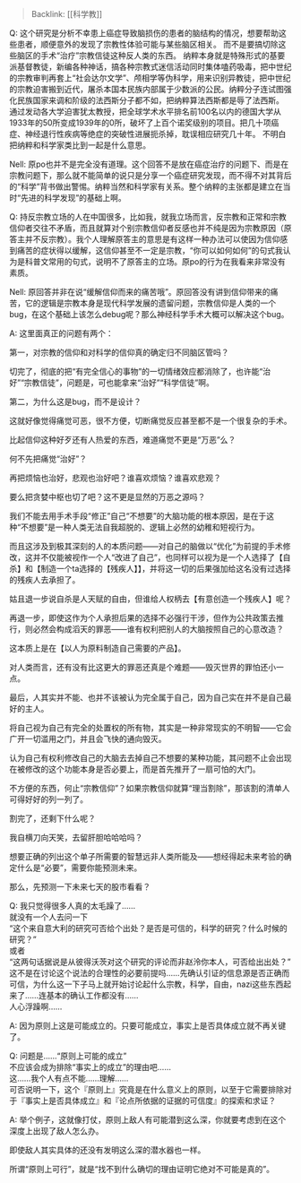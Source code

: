 > Backlink: [[科学教]]

Q: 这个研究是分析不幸患上癌症导致脑损伤的患者的脑结构的情况，想要帮助这些患者，顺便意外的发现了宗教性体验可能与某些脑区相关。 而不是要搞切除这些脑区的手术“治疗”宗教信徒这种反人类的东西。 纳粹本身就是特殊形式的基要派基督教徒，新编各种神话，搞各种宗教式迷信活动同时集体嗑药吸毒，把中世纪的宗教审判再套上“社会达尔文学”、颅相学等伪科学，用来识别异教徒，把中世纪的宗教迫害搬到近代，屠杀本国本民族内部属于少数派的公民。纳粹分子连试图强化民族国家来调和阶级的法西斯分子都不如，把纳粹算法西斯都是辱了法西斯。 通过发动各大学迫害犹太教授，把全球学术水平排名前100名以内的德国大学从1933年的50所变成1939年的0所，破坏了上百个诺奖级别的项目。把几十项癌症、神经退行性疾病等绝症的突破性进展扼杀掉，耽误相应研究几十年。 不明白把纳粹和科学家类比到一起是什么意思。

Nell: 原po也并不是完全没有道理。这个回答不是放在癌症治疗的问题下、而是在宗教问题下，那么就不能简单的说只是分享一个癌症研究发现，而不得不对其背后的“科学”背书做出警惕。纳粹当然和科学家有关系。整个纳粹的主张都是建立在当时“先进的科学发现”的基础上啊。

Q: 持反宗教立场的人在中国很多，比如我，就我立场而言，反宗教和正常和宗教信仰者交往不矛盾，而且就算对个别宗教信仰者反感也并不纯是因为宗教原因（原答主并不反宗教）。我个人理解原答主的意思是有这样一种办法可以使因为信仰感到痛苦的症状得以缓解，这信仰甚至不一定是宗教，“你可以如何如何”的句式我认为是科普文常用的句式，说明不了原答主的立场。原po的行为在我看来非常没有素质。

Nell: 原回答并非在说“缓解信仰而来的痛苦哦”。原回答没有讲到信仰带来的痛苦，它的逻辑是宗教本身是现代科学发展的遗留问题，宗教信仰是人类的一个bug，在这个基础上该怎么debug呢？那么神经科学手术大概可以解决这个bug。

A: 这里面真正的问题有两个：  
 
第一，对宗教的信仰和对科学的信仰真的确定归不同脑区管吗？  
 
切完了，彻底的把“有完全信心的事物”的一切情绪效应都消除了，也许能“治好”“宗教信徒”，问题是，可也能拿来“治好”“科学信徒”啊。  
  
第二，为什么这是bug，而不是设计？  
  
这就好像觉得痛觉可恶，很不方便，切断痛觉反应甚至都不是一个很复杂的手术。  
  
比起信仰这种好歹还有人热爱的东西，难道痛觉不更是“万恶”么？  
  
何不先把痛觉“治好”？  
  
再把烦恼也治好，悲观也治好吧？谁喜欢烦恼？谁喜欢悲观？  
  
要么把贪婪中枢也切了吧？这不更是显然的万恶之源吗？  
  
我们不能去用手术手段“修正”自己“不想要”的大脑功能的根本原因，是在于这种“不想要”是一种人类无法自我超脱的、逻辑上必然的幼稚和短视行为。  
  
而且这涉及到极其深刻的人的本质问题——对自己的脑做以“优化”为前提的手术修改，这并不仅能被视作一个人“改进了自己”，也同样可以视为是一个人选择了【自杀】和【制造一个ta选择的【残疾人】】，并将这一切的后果强加给这名没有过选择的残疾人去承担了。  
  
姑且退一步说自杀是人天赋的自由，但谁给人权柄去【有意创造一个残疾人】呢？  
  
再退一步，即使这作为个人承担后果的选择不必强行干涉，但作为公共政策去推行，则必然会构成滔天的罪恶——谁有权利把别人的大脑按照自己的心意改造？  
  
这本质上是在【以人为原料制造自己需要的产品】。  
  
对人类而言，还有没有比这更大的罪恶还真是个难题——毁灭世界的罪怕还小一点。  
  
最后，人其实并不能、也并不该被认为完全属于自己，因为自己实在并不是自己最好的主人。  
  
将自己视为自己有完全的处置权的所有物，其实是一种非常现实的不明智——它会广开一切滥用之门，并且会飞快的通向毁灭。  
  
认为自己有权利修改自己的大脑去去掉自己不想要的某种功能，其问题不止会出现在被修改的这个功能本身是否必要上，而是首先推开了一扇可怕的大门。  
  
不方便的东西，何止“宗教信仰”？如果宗教信仰就算“理当割除”，那该割的清单人可得好好的列一列了。  
  
割完了，还剩下什么呢？  
 
我自横刀向天笑，去留肝胆哈哈哈吗？  
 
想要正确的列出这个单子所需要的智慧远非人类所能及——想经得起未来考验的确定什么是“必要”，需要你能预测未来。  
 
那么，先预测一下未来七天的股市看看？

Q: 我只觉得很多人真的太毛躁了……  
就没有一个人去问一下  
“这个来自意大利的研究可否给个出处？是否是可信的，科学的研究？什么时候的研究？”  
或者  
“这两句话据说是从彼得沃茨对这个研究的评论而非赵泠你本人，可否给出出处？”  
这不是在讨论这个说法的合理性的必要前提吗……先确认引证的信息源是否正确而可信，为什么这一下子马上就开始讨论起什么宗教，科学，自由，nazi这些东西起来了……连基本的确认工作都没有……  
人心浮躁啊……

A: 因为原则上这是可能成立的。只要可能成立，事实上是否具体成立就不再关键了。

Q: 问题是……“原则上可能的成立”  
不应该会成为排除“事实上的成立”的理由吧……  
这……我个人有点不能……理解……  
可否说明一下，这个『原则上』究竟是在什么意义上的原则，以至于它需要排除对于『事实上是否具体成立』和『论点所依据的证据的可信度』的探索和求证？

A: 举个例子，这就像打仗，原则上敌人有可能潜到这么深，你就要考虑到在这个深度上出现了敌人怎么办。  

即使敌人其实具体的还没有发明这么深的潜水器也一样。  

所谓“原则上可行”，就是“找不到什么确切的理由证明它绝对不可能是真的”。
